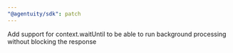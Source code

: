 ```yaml
---
"@agentuity/sdk": patch
---
```


Add support for context.waitUntil to be able to run background processing without blocking the response
